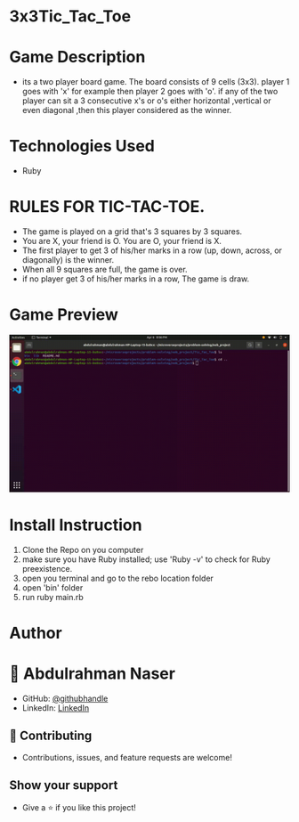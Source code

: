 # 3x3Tic_Tac_Toe

# Game Description

- its a two player board game. The board consists of 9 cells (3x3). player 1 goes with 'x' for example then player 2 goes with 'o'. if any of the two player can sit a 3 consecutive x's or o's either horizontal ,vertical or even diagonal ,then this player considered as the winner.

# Technologies Used

- Ruby

# RULES FOR TIC-TAC-TOE.
- The game is played on a grid that's 3 squares by 3 squares.
- You are X, your friend is O. You are O, your friend is X.
- The first player to get 3 of his/her marks in a row (up, down, across, or diagonally) is the
winner.
- When all 9 squares are full, the game is over.
- if no player get 3 of his/her marks in a row, The game is draw.

# Game Preview


![Game preview](gamepreview.gif)


# Install Instruction

1. Clone the Repo on you computer
2. make sure you have Ruby installed; use 'Ruby -v' to check for Ruby preexistence.
3. open you terminal and go to the rebo location folder
4. open 'bin' folder
5. run ruby main.rb

# Author

# 👤 Abdulrahman Naser
- GitHub: [@githubhandle](https://github.com/Abdona)
- LinkedIn: [LinkedIn](https://www.linkedin.com/in/abdulrahman-nasser-2b7173131/)

## 🤝 Contributing

- Contributions, issues, and feature requests are welcome!

## Show your support

- Give a ⭐️ if you like this project!